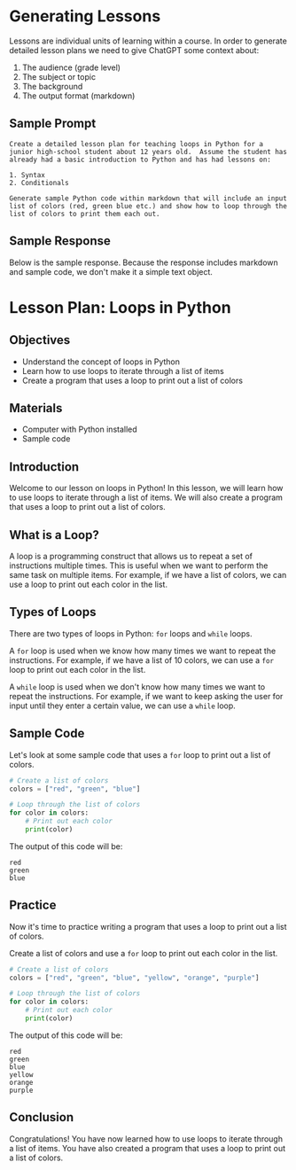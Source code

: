 # Generating Lessons

Lessons are individual units of learning within a course.  In order to generate detailed lesson plans we need to give ChatGPT some context about:

1. The audience (grade level)
2. The subject or topic
3. The background
4. The output format (markdown)

## Sample Prompt

```
Create a detailed lesson plan for teaching loops in Python for a junior high-school student about 12 years old.  Assume the student has already had a basic introduction to Python and has had lessons on:

1. Syntax
2. Conditionals

Generate sample Python code within markdown that will include an input list of colors (red, green blue etc.) and show how to loop through the list of colors to print them each out.
```

## Sample Response

Below is the sample response.  Because the response includes markdown and sample code, we don't make it a simple text object.

# Lesson Plan: Loops in Python

## Objectives

- Understand the concept of loops in Python
- Learn how to use loops to iterate through a list of items
- Create a program that uses a loop to print out a list of colors

## Materials

- Computer with Python installed
- Sample code

## Introduction

Welcome to our lesson on loops in Python! In this lesson, we will learn how to use loops to iterate through a list of items. We will also create a program that uses a loop to print out a list of colors.

## What is a Loop?

A loop is a programming construct that allows us to repeat a set of instructions multiple times. This is useful when we want to perform the same task on multiple items. For example, if we have a list of colors, we can use a loop to print out each color in the list.

## Types of Loops

There are two types of loops in Python: `for` loops and `while` loops. 

A `for` loop is used when we know how many times we want to repeat the instructions. For example, if we have a list of 10 colors, we can use a `for` loop to print out each color in the list.

A `while` loop is used when we don't know how many times we want to repeat the instructions. For example, if we want to keep asking the user for input until they enter a certain value, we can use a `while` loop.

## Sample Code

Let's look at some sample code that uses a `for` loop to print out a list of colors.

```python
# Create a list of colors
colors = ["red", "green", "blue"]

# Loop through the list of colors
for color in colors:
    # Print out each color
    print(color)
```

The output of this code will be:

```
red
green
blue
```

## Practice

Now it's time to practice writing a program that uses a loop to print out a list of colors.

Create a list of colors and use a `for` loop to print out each color in the list.

```python
# Create a list of colors
colors = ["red", "green", "blue", "yellow", "orange", "purple"]

# Loop through the list of colors
for color in colors:
    # Print out each color
    print(color)
```

The output of this code will be:

```
red
green
blue
yellow
orange
purple
```

## Conclusion

Congratulations! You have now learned how to use loops to iterate through a list of items. You have also created a program that uses a loop to print out a list of colors.
   